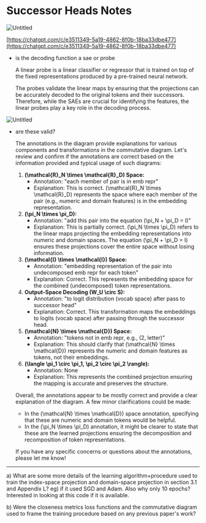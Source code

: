 # Successor Heads Notes

![Untitled](Successor%20Heads%20Notes%203d2a9c73e41d4ca7903790b6e7914124/Untitled.png)

[https://chatgpt.com/c/e3511349-5a19-4862-8f0b-18ba33dbe477](https://chatgpt.com/c/e3511349-5a19-4862-8f0b-18ba33dbe477)

- is the decoding function a sae or probe
    
    A linear probe is a linear classifier or regressor that is trained on top of the fixed representations produced by a pre-trained neural network.
    
    The probes validate the linear maps by ensuring that the projections can be accurately decoded to the original tokens and their successors. Therefore, while the SAEs are crucial for identifying the features, the linear probes play a key role in the decoding process.
    

![Untitled](Successor%20Heads%20Notes%203d2a9c73e41d4ca7903790b6e7914124/Untitled%201.png)

- are these valid?
    
    The annotations in the diagram provide explanations for various components and transformations in the commutative diagram. Let's review and confirm if the annotations are correct based on the information provided and typical usage of such diagrams:
    
    1. **\(\mathcal{R}_N \times \mathcal{R}_D\) Space:**
        - Annotation: "each member of pair is in emb repr"
        - Explanation: This is correct. \(\mathcal{R}_N \times \mathcal{R}_D\) represents the space where each member of the pair (e.g., numeric and domain features) is in the embedding representation.
    2. **\(\pi_N \times \pi_D\):**
        - Annotation: "add this pair into the equation \(\pi_N + \pi_D = I\)"
        - Explanation: This is partially correct. \(\pi_N \times \pi_D\) refers to the linear maps projecting the embedding representations into numeric and domain spaces. The equation \(\pi_N + \pi_D = I\) ensures these projections cover the entire space without losing information.
    3. **\(\mathcal{I} \times \mathcal{I}\) Space:**
        - Annotation: "embedding representation of the pair into undecomposed emb repr for each token"
        - Explanation: Correct. This represents the embedding space for the combined (undecomposed) token representations.
    4. **Output-Space Decoding \(W_U \circ S\):**
        - Annotation: "to logit distribution (vocab space) after pass to successor head"
        - Explanation: Correct. This transformation maps the embeddings to logits (vocab space) after passing through the successor head.
    5. **\(\mathcal{N} \times \mathcal{D}\) Space:**
        - Annotation: "tokens not in emb repr, e.g., (2, letter)"
        - Explanation: This should clarify that \(\mathcal{N} \times \mathcal{D}\) represents the numeric and domain features as tokens, not their embeddings.
    6. **\(\langle \pi_1 \circ \pi_1, \pi_2 \circ \pi_2 \rangle\):**
        - Annotation: None
        - Explanation: This represents the combined projection ensuring the mapping is accurate and preserves the structure.
    
    Overall, the annotations appear to be mostly correct and provide a clear explanation of the diagram. A few minor clarifications could be made:
    
    - In the \(\mathcal{N} \times \mathcal{D}\) space annotation, specifying that these are numeric and domain tokens would be helpful.
    - In the \(\pi_N \times \pi_D\) annotation, it might be clearer to state that these are the learned projections ensuring the decomposition and recomposition of token representations.
    
    If you have any specific concerns or questions about the annotations, please let me know!
    

---

a) What are some more details of the learning algorithm+procedure used to train the index-space projection and domain-space projection in section 3.1 and Appendix L? eg) if it used SGD and Adam. Also why only 10 epochs? Interested in looking at this code if it is available.

b) Were the closeness metrics loss functions and the commutative diagram used to frame the training procedure based on any previous paper's work?